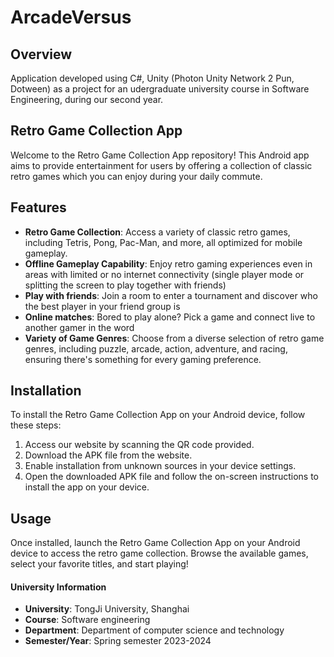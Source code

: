 # ArcadeVersus

## Overview
Application developed using C#, Unity (Photon Unity Network 2 Pun, Dotween) as a project for an udergraduate university course in Software Engineering, during our second year.


## Retro Game Collection App
Welcome to the Retro Game Collection App repository! This Android app aims to provide entertainment for users by offering a collection of classic retro games which you can enjoy during your daily commute.

## Features
- **Retro Game Collection**: Access a variety of classic retro games, including Tetris, Pong, Pac-Man, and more, all optimized for mobile gameplay.
- **Offline Gameplay Capability**: Enjoy retro gaming experiences even in areas with limited or no internet connectivity (single player mode or splitting the screen to play together with friends)
- **Play with friends**: Join a room to enter a tournament and discover who the best player in your friend group is
- **Online matches**: Bored to play alone? Pick a game and connect live to another gamer in the word
- **Variety of Game Genres**: Choose from a diverse selection of retro game genres, including puzzle, arcade, action, adventure, and racing, ensuring there's something for every gaming preference.

## Installation
To install the Retro Game Collection App on your Android device, follow these steps:

1. Access our website by scanning the QR code provided.
2. Download the APK file from the website.
3. Enable installation from unknown sources in your device settings.
4. Open the downloaded APK file and follow the on-screen instructions to install the app on your device.

## Usage
Once installed, launch the Retro Game Collection App on your Android device to access the retro game collection. Browse the available games, select your favorite titles, and start playing!

#### University Information 
- **University**: TongJi University, Shanghai
- **Course**: Software engineering
- **Department**: Department of computer science and technology
- **Semester/Year**: Spring semester 2023-2024
